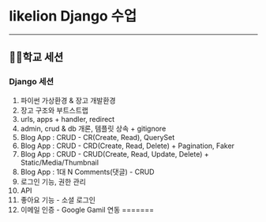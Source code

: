 # likelion Django 수업
-----------------------------

## 👨‍💻학교 세션
### Django 세션 
1. 파이썬 가상환경 & 장고 개발환경
2. 장고 구조와 부트스트랩
3. urls, apps + handler, redirect
4. admin, crud & db 개론, 템플릿 상속 + gitignore
5. Blog App : CRUD - CR(Create, Read), QuerySet
6. Blog App : CRUD - CRD(Create, Read, Delete) + Pagination, Faker
7. Blog App : CRUD - CRUD(Create, Read, Update, Delete) + Static/Media/Thumbnail
8. Blog App : 1대 N Comments(댓글) - CRUD
9. 로그인 기능, 권한 관리
10. API
11. 좋아요 기능 - 소셜 로그인
12. 이메일 인증 - Google Gamil 연동
=======

